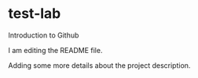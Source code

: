 # test-lab
Introduction to Github

I am editing the README file. 

Adding some more details about the project description.
